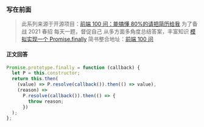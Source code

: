 ### 写在前面

> 此系列来源于开源项目：[前端 100 问：能搞懂 80%的请把简历给我](https://github.com/yygmind/blog/issues/43)
> 为了备战 2021 春招
> 每天一题，督促自己
> 从多方面多角度总结答案，丰富知识
> [模拟实现一个 Promise.finally](https://github.com/Advanced-Frontend/Daily-Interview-Question/issues/109)
> 简书整合地址：[前端 100 问](https://www.jianshu.com/c/70e2e00df1b0)

#### 正文回答

```js
Promise.prototype.finally = function (callback) {
  let P = this.constructor;
  return this.then(
    (value) => P.resolve(callback()).then(() => value),
    (reason) =>
      P.resolve(callback()).then(() => {
        throw reason;
      })
  );
};
```
